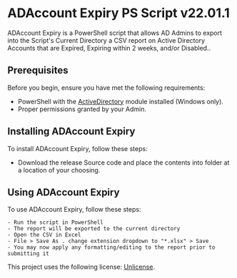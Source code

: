 # ADAccount Expiry PS Script v22.01.1

ADAccount Expiry is a PowerShell script that allows AD Admins to export into the Script's Current Directory a CSV report on Active Directory Accounts that are Expired, Expiring within 2 weeks, and/or Disabled..

## Prerequisites

Before you begin, ensure you have met the following requirements:
* PowerShell with the [ActiveDirectory](https://docs.microsoft.com/en-us/powershell/module/activedirectory/?view=windowsserver2022-ps) module installed (Windows only).
* Proper permissions granted by your Admin.

## Installing ADAccount Expiry

To install ADAccount Expiry, follow these steps:

* Download the release Source code and place the contents into folder at a location of your choosing.

## Using ADAccount Expiry

To use ADAccount Expiry, follow these steps:

```
- Run the script in PowerShell
- The report will be exported to the current directory
- Open the CSV in Excel
- File > Save As . change extension dropdown to "*.xlsx" > Save
- You may now apply any formatting/editing to the report prior to submitting it
```

This project uses the following license: [Unlicense](https://unlicense.org).
